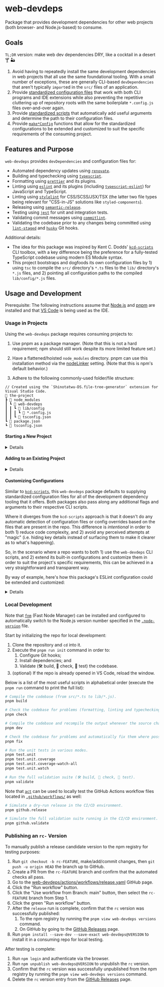 # web-devdeps

Package that provides development dependencies for other web projects (both browser- and Node.js-based) to consume.

## Goals

`TL;DR` version: make web dev dependencies DRY, like a cocktail in a desert 🍸 🏜️

1. Avoid having to repeatedly install the same development dependencies in web projects that all use the same foundational tooling. With a small number of exceptions, these are generally CLI-based `devDependencies` that aren't typically `import`ed in the `src/` files of an application.
1. Provide [standardized configuration files](./src/config/) that work with both CLI programs and IDE extensions while also preventing the repetitive cluttering up of repository roots with the same boilerplate `*.config.js` files over-and-over again.
1. Provide [standardized scripts](./src/scripts/) that automatically add useful arguments and determine the path to their configuration files.
1. Provide [`make*Config`](./src/exports.ts) functions that allow for the standardized configurations to be extended and customized to suit the specific requirements of the consuming project.

## Features and Purpose

`web-devdeps` provides `devDependencies` and configuration files for:

- Automated dependency updates using [`renovate`](https://docs.renovatebot.com).
- Building and typechecking using [`typescript`](https://www.typescriptlang.org).
- Formatting using [`prettier`](https://prettier.io) and its plugins.
- Linting using [`eslint`](https://eslint.org) and its plugins (including [`typescript-eslint`](https://typescript-eslint.io)) for JavaScript and TypeScript.
- Linting using [`stylelint`](https://stylelint.io) for CSS/SCSS/JSX/TSX (the latter two file types being relevant for "CSS-in-JS" solutions like `styled-components`).
- Releasing using [`semantic-release`](https://semantic-release.gitbook.io/semantic-release).
- Testing using [`jest`](https://jestjs.io) for unit and integration tests.
- Validating commit messages using [`commitlint`](https://commitlint.js.org).
- Validating the codebase prior to any changes being committed using [`lint-staged`](https://github.com/lint-staged/lint-staged) and [`husky`](https://typicode.github.io/husky) Git hooks.

Additional details:

- The idea for this package was inspired by Kent C. Dodds' [`kcd-scripts`][kcd-scripts] CLI toolbox, with a key difference being the preference for a fully-tested TypeScript codebase using modern ES Module syntax.
- This project bootstraps and dogfoods its own configuration files by 1) using `tsc` to compile the `src/` directory's `*.ts` files to the `lib/` directory's `*.js` files, and 2) pointing all configuration paths to the compiled `lib/config/*.js` files.

## Usage and Development

Prerequisite: The following instructions assume that [Node.js](https://nodejs.org/en/download) and [pnpm](https://pnpm.io/installation#using-corepack) are installed and that [VS Code](https://code.visualstudio.com/Download) is being used as the IDE.

### Usage in Projects

Using the `web-devdeps` package requires consuming projects to:

1. Use pnpm as a package manager. (Note that this is not a hard requirement; npm should still work despite its more limited feature set.)

1. Have a flattened/hoisted `node_modules` directory. pnpm can use this installation method via the [nodeLinker](https://pnpm.io/settings#nodelinker) setting. (Note that this is npm's default behavior.)

1. Adhere to the following commonly-used folder/file structure:

```text
// Created using the `Shinotatwu-DS.file-tree-generator` extension for Visual Studio Code.
📂 the-project
┣ 📂 node_modules
┃ ┗ 📂 web-devdeps
┃ ┃ ┗ 📂 lib/config
┃ ┃ ┃ ┗ 📄 *.config.js
┃ ┃ ┗ 📄 tsconfig.json
┗ 📄 package.json
┗ 📄 tsconfig.json
```

#### Starting a New Project

<details>

💡 **Important:** Replace the `repo-name` placeholder in the commands below with the actual name of the repository.

```sh
# 1. Create and initialize a new Git repository:
mkdir repo-name && cd repo-name && git init

# 2. Use `pnpx` to execute this package's `init-repo` script to write the initial files
#    needed for web-based projects when creating a new Git repository.
#
#    **Tip:** Pass the `--help` flag to print the documentation for the command's flags.
pnpx web-devdeps init-repo repo-name

# 3. Configure the repo to use the Git hooks files in the written `.githooks/` directory
#    and modify the permissions to make all files executable:
git config core.hooksPath ./.githooks/ && chmod u+x ./.githooks/*

# 4. Install the `web-devdeps` version listed in the written `package.json` file:
pnpm install

# 5. (optional) Automatically fix the formatting for all of the written files:
pnpm fix.format

# 6. Note how the key files (`package.json`, `README.md`, `tsconfig.json`, etc.)
#    and folders (`.githooks/`, `.vscode/`) have all been initialized. Open each
#    written file and make updates as needed, then add and commit everything:
git add --all && git commit -m "feat: initial commit"

# 7. Verify that the Git hooks ran automatically and the relevant checks
#    (formatting, linting, testing, typechecking, etc.) were successful.
```

</details>

#### Adding to an Existing Project

<details>

1. Create the `.githooks/` directory and populate it with the following three files:

A. `.githooks/commit-msg`

```sh
#!/usr/bin/env sh
./node_modules/web-devdeps/.githooks/_/commit-msg
```

B. `.githooks/pre-commit`

```sh
#!/usr/bin/env sh
./node_modules/web-devdeps/.githooks/_/pre-commit
```

C. `.githooks/pre-push`

```sh
#!/usr/bin/env sh
./node_modules/web-devdeps/.githooks/_/pre-push
```

2. Create the `.vscode/` directory and populate it with the `settings.json` file:

```json
{
	"eslint.options": {
		"overrideConfigFile": "node_modules/web-devdeps/lib/config/eslint.config.js"
	},
	"prettier.configPath": "node_modules/web-devdeps/lib/config/prettier.config.js",
	"prettier.ignorePath": ".gitignore",
	// (optional) Modify or remove the Stylelint-related lines below as per the tooling needs of the project.
	"stylelint.configFile": "node_modules/web-devdeps/lib/config/stylelint.config.js",
	"stylelint.validate": ["css", "javascriptreact", "scss", "typescriptreact"]
}
```

3. (optional) If it's a frontend project that uses TypeScript, create the `config/` directory and populate it with the `jest.setupFilesAfterEnv.ts` file:

```ts
import "@testing-library/jest-dom";
```

4. Create the `.node-version` file:

```
22
```

5. Install the package as a development dependency:

```sh
pnpm add --save-dev --save-exact web-devdeps
```

6. Go through the `package.json` file and add the following `scripts`, making modifications as needed (i.e. a non-TypeScript project has no use for the `check.types` script, a non-frontend project has no use for the `lint.styles` scripts, a React project that doesn't use a CSS-in-JS runtime library like `styled-components` doesn't need to check `.jsx` or `.tsx` files for linting issues with the styling, etc.):

```json
{
	"scripts": {
		"build": "...",
		"check": "pnpm run /check./",
		"check.format": "pnpm format --check ./",
		"check.lint.js-ts": "pnpm lint.js-ts ./",
		"check.lint.styles": "pnpm lint.styles '**/*.{css,scss,jsx,tsx}'",
		"check.types": "tsc --noEmit",
		"clean": "pnpm run /clean./",
		"clean.caches": "pnpx jest --clear-cache && git clean --force -X ./.caches/",
		"clean.deps": "git clean --force -X ./node_modules/",
		"format": "web-devdeps format",
		"fix": "pnpm run /fix./",
		"fix.format": "pnpm format --write ./",
		"fix.lint.js-ts": "pnpm lint.js-ts --fix ./",
		"fix.lint.styles": "pnpm lint.styles --fix '**/*.{css,scss,jsx,tsx}'",
		"githooks.commit-msg": "web-devdeps githooks.commit-msg",
		"githooks.pre-commit": "web-devdeps githooks.pre-commit",
		"githooks.pre-push": "pnpm validate",
		"init": "git config core.hooksPath ./.githooks/ && pnpm install && pnpm validate",
		"lint.js-ts": "web-devdeps lint.js-ts",
		"lint.styles": "web-devdeps lint.styles",
		"test.unit": "web-devdeps test.unit",
		"test.unit.coverage": "pnpm test.unit --coverage",
		"test.unit.coverage-watch-all": "pnpm test.unit.coverage --watch-all",
		"test.unit.watch": "pnpm test.unit.coverage --watch",
		"validate": "pnpm build && pnpm check && pnpm test.unit.coverage"
	}
}
```

7. Create the `pnpm-workspace.yaml` file:

```yaml
nodeLinker: hoisted
```

8. Create the `renovate.json` file:

```json
{
	"$schema": "https://docs.renovatebot.com/renovate-schema.json",
	"extends": ["github>dustin-ruetz/web-devdeps:renovate.json"]
}
```

9. (optional) If it's a TypeScript project, create the `tsconfig.json` file and make modifications as needed:

```json
{
	"extends": "./node_modules/web-devdeps/tsconfig.json",
	"include": ["./config/", "./src/"],
	"exclude": ["..."],
	"compilerOptions": {
		"outDir": "..."
	}
}
```

10. Try running the validation script:

```sh
pnpm validate
```

11. Remove any previous development dependencies and configuration files that are no longer needed now that they're being provided by the `web-devdeps` package:

```sh
pnpm remove --save-dev eslint jest prettier stylelint # (etc.)
```

</details>

#### Customizing Configurations

Similar to [`kcd-scripts`][kcd-scripts], this `web-devdeps` package defaults to supplying standardized configuration files for all of the development dependency tooling that it offers. Both packages also pass along any additional flags and arguments to their respective CLI scripts.

Where it diverges from the `kcd-scripts` approach is that it doesn't do any automatic detection of configuration files or config overrides based on the files that are present in the repo. This difference is _intentional_ in order to both 1) reduce code complexity, and 2) avoid any perceived attempts at "magic" (i.e. hiding key details instead of surfacing them to make it clearer as to what's happening).

So, in the scenario where a repo wants to both 1) use the `web-devdeps` CLI scripts, and 2) extend its built-in configurations and customize them in order to suit the project's specific requirements, this can be achieved in a very straightforward and transparent way.

By way of example, here's how this package's ESLint configuration could be extended and customized:

<details>

1. Create the `config/eslint.config.js` file (note that the directory, filename and extension are all arbitrary; it can be located anywhere, it can be named anything, it can be a ".mjs" file, etc.) and customize it:

```js
// Refer to the `https://github.com/dustin-ruetz/web-devdeps/blob/main/src/exports.ts` file
// for the full list of `make*Config` functions that this package offers.
import {makeESLintConfig} from "web-devdeps";

export default [
	...(await makeESLintConfig()),
	{
		rules: {
			// Note: This rule is configured to `"warn"` by default.
			"no-console": "error",
		},
	},
];
```

2. Modify the following two files so that they point to the custom `config/eslint.config.js` file:

A. `.vscode/settings.json`

```json
{
	"eslint.options": {
		"overrideConfigFile": "config/eslint.config.js"
	}
}
```

B. `package.json`

```json
{
	"scripts": {
		"lint.js-ts": "web-devdeps lint.js-ts --config ./config/eslint.config.js"
	}
}
```

3. In VS Code, restart the ESLint server or reload the window.

4. Open a JS or TS file, add a `console.log()` statement to it, then verify that both the ESLint IDE extension and the `lint.js-ts` script report the file as having the `no-console` error.

As a final related note on providing transparency and avoiding "magic", this is also why the package's CLI scripts include their paths and flags (both the built-in ones that are automatically added, as well as any additional passed flags) in the terminal output when they're run. In this example, executing the `lint.js-ts` script will produce the following output:

```txt
pnpm lint.js-ts ./src/no-console.ts

> the-project@1.0.0 lint.js-ts
> web-devdeps lint.js-ts --config ./config/eslint.config.js ./src/no-console.ts

📚 eslint command being run (as generated by ./node_modules/web-devdeps/lib/scripts/runCLI.js):
> eslint --config ./config/eslint.config.js --cache --cache-location ./.caches/.eslintcache ./src/no-console.ts

/Users/username/repos/the-project/src/no-console.ts
  1:1  error  Unexpected console statement  no-console

✖ 1 problem (1 error, 0 warnings)

📚 eslint terminated with non-zero exit code 1.
```

</details>

### Local Development

Note that [`fnm`](https://github.com/Schniz/fnm) (Fast Node Manager) can be installed and configured to automatically switch to the Node.js version number specified in the [`.node-version`](./.node-version) file.

Start by initializing the repo for local development:

1. Clone the repository and `cd` into it.
1. Execute the `pnpm run init` command in order to:
   1. Configure Git hooks;
   1. Install dependencies; and
   1. Validate (🛠️ build, 🧐 check, 🧪 test) the codebase.
1. (optional) If the repo is already opened in VS Code, reload the window.

Below is a list of the most useful scripts in alphabetical order (execute the `pnpm run` command to print the full list):

```sh
# Compile the codebase (from src/*.ts to lib/*.js).
pnpm build

# Check the codebase for problems (formatting, linting and typechecking).
pnpm check

# Compile the codebase and recompile the output whenever the source changes.
pnpm dev

# Check the codebase for problems and automatically fix them where possible (formatting and linting).
pnpm fix

# Run the unit tests in various modes.
pnpm test.unit
pnpm test.unit.coverage
pnpm test.unit.coverage-watch-all
pnpm test.unit.watch

# Run the full validation suite (🛠️ build, 🧐 check, 🧪 test).
pnpm validate
```

Note that [`act`](https://nektosact.com) can be used to locally test the GitHub Actions workflow files located in [`.github/workflows/`](.github/workflows/) as well:

```sh
# Simulate a dry-run release in the CI/CD environment.
pnpm github.release

# Simulate the full validation suite running in the CI/CD environment.
pnpm github.validate
```

### Publishing an `rc-` Version

To manually publish a release candidate version to the npm registry for testing purposes:

1. Run `git checkout -b rc-FEATURE`, make/add/commit changes, then `git push -u origin HEAD` the branch up to GitHub.
1. Create a PR from the `rc-FEATURE` branch and confirm that the automated checks all pass.
1. Go to the [web-devdeps/actions/workflows/release.yaml](https://github.com/dustin-ruetz/web-devdeps/actions/workflows/release.yaml) GitHub page.
1. Click the "Run workflow" button.
1. Click the "Use workflow from Branch: main" button, then select the `rc-FEATURE` branch from Step 1.
1. Click the green "Run workflow" button.
1. After the `release` run is complete, confirm that the `rc` version was successfully published:
   1. To the npm registry by running the `pnpm view web-devdeps versions` command.
   1. On GitHub by going to the [GitHub Releases][github-web-devdeps-releases] page.
1. Run `pnpm install --save-dev --save-exact web-devdeps@VERSION` to install it in a consuming repo for local testing.

After testing is complete:

1. Run `npm login` and authenticate via the browser.
1. Run `npm unpublish web-devdeps@VERSION` to unpublish the `rc` version.
1. Confirm that the `rc` version was successfully unpublished from the npm registry by running the `pnpm view web-devdeps versions` command.
1. Delete the `rc` version entry from the [GitHub Releases][github-web-devdeps-releases] page.

[github-web-devdeps-releases]: https://github.com/dustin-ruetz/web-devdeps/releases
[kcd-scripts]: https://github.com/kentcdodds/kcd-scripts

